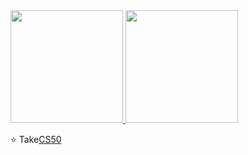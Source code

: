 <a href="https://github.com/Dev-r">
  <img height="180em" src="https://github-readme-stats.vercel.app/api?username=dev-r&theme=buefy&show_icons=true" />
  <img height="180em" src="https://github-readme-stats.vercel.app/api/top-langs/?username=dev-r&theme=buefy&layout=compact" />
</a>

⭐️ Take[CS50](https://cs50.harvard.edu/x)
